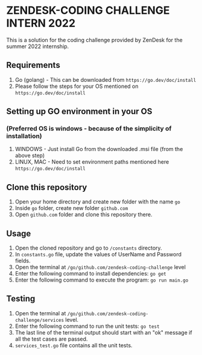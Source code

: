 
# ZENDESK-CODING CHALLENGE INTERN 2022

This is a solution for the coding challenge provided by ZenDesk for the summer 2022 internship.

## Requirements
1. Go (golang) - This can be downloaded from ```https://go.dev/doc/install```
2. Please follow the steps for your OS mentioned on ```https://go.dev/doc/install``` 

## Setting up GO environment in your OS
### (Preferred OS is windows - because of the simplicity of installation)
1. WINDOWS - Just install Go from the downloaded .msi file (from the above step)
2. LINUX, MAC - Need to set environment paths mentioned here ```https://go.dev/doc/install```

## Clone this repository
1. Open your home directory and create new folder with the name ```go```
2. Inside ```go``` folder, create new folder ```github.com```
3. Open ```github.com``` folder and clone this repository there.

## Usage
1. Open the cloned repository and go to ```/constants``` directory.
2. In ```constants.go``` file, update the values of UserName and Password fields.
3. Open the terminal at ```/go/github.com/zendesk-coding-challenge``` level
4. Enter the following command to install dependencies: ```go get```
5. Enter the following command to execute the program: ```go run main.go```

## Testing
1. Open the terminal at ```/go/github.com/zendesk-coding-challenge/services``` level.
2. Enter the following command to run the unit tests: ```go test```
3. The last line of the terminal output should start with an "ok" message if all the test cases are passed.   
4. ```services_test.go``` file contains all the unit tests.
